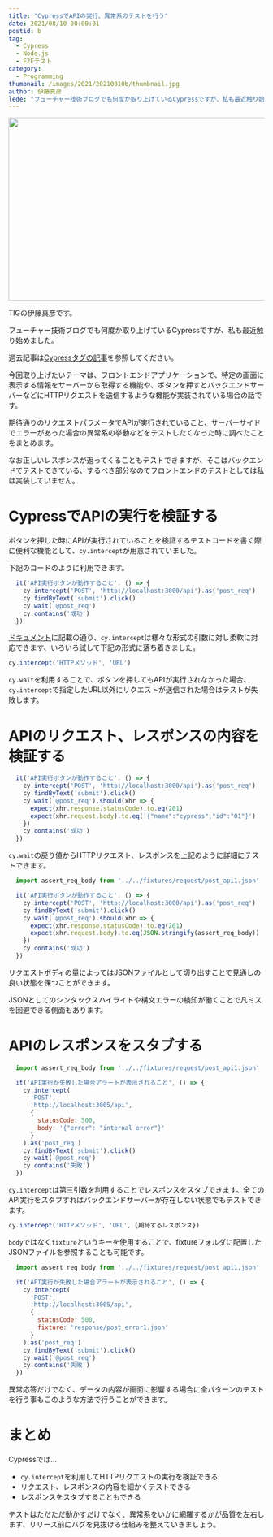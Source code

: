 ```yaml
---
title: "CypressでAPIの実行、異常系のテストを行う"
date: 2021/08/10 00:00:01
postid: b
tag:
  - Cypress
  - Node.js
  - E2Eテスト
category:
  - Programming
thumbnail: /images/2021/20210810b/thumbnail.jpg
author: 伊藤真彦
lede: "フューチャー技術ブログでも何度か取り上げているCypressですが、私も最近触り始めました。今回取り上げたいテーマは、フロントエンドアプリケーションで、特定の画面に表示する情報をサーバーから取得する機能や、ボタンを押すとバックエンドサーバーなどにHTTPリクエストを送信するような機能が実装されている場合の話です。"
---
```


<img src="/images/2021/20210810b/landscape-2022147_640.jpg" alt="" title="Artturi MäntysaariによるPixabayからの画像" width="640" height="360" loading="lazy">

TIGの伊藤真彦です。

フューチャー技術ブログでも何度か取り上げているCypressですが、私も最近触り始めました。

過去記事は[Cypressタグの記事](https://future-architect.github.io/tags/Cypress/)を参照してください。

今回取り上げたいテーマは、フロントエンドアプリケーションで、特定の画面に表示する情報をサーバーから取得する機能や、ボタンを押すとバックエンドサーバーなどにHTTPリクエストを送信するような機能が実装されている場合の話です。

期待通りのリクエストパラメータでAPIが実行されていること、サーバーサイドでエラーがあった場合の異常系の挙動などをテストしたくなった時に調べたことをまとめます。

なお正しいレスポンスが返ってくることもテストできますが、そこはバックエンドでテストできている、するべき部分なのでフロントエンドのテストとしては私は実装していません。

# CypressでAPIの実行を検証する

ボタンを押した時にAPIが実行されていることを検証するテストコードを書く際に便利な機能として、`cy.intercept`が用意されていました。

下記のコードのように利用できます。

```js main.ts
  it('API実行ボタンが動作すること', () => {
    cy.intercept('POST', 'http://localhost:3000/api').as('post_req')
    cy.findByText('submit').click()
    cy.wait('@post_req')
    cy.contains('成功')
  })
```

[ドキュメント](https://docs.cypress.io/api/commands/intercept#Syntax)に記載の通り、`cy.intercept`は様々な形式の引数に対し柔軟に対応できます、いろいろ試して下記の形式に落ち着きました。

```js main.ts
cy.intercept('HTTPメソッド', 'URL')
```

`cy.wait`を利用することで、ボタンを押してもAPIが実行されなかった場合、`cy.intercept`で指定したURL以外にリクエストが送信された場合はテストが失敗します。

# APIのリクエスト、レスポンスの内容を検証する

```js main.ts
  it('API実行ボタンが動作すること', () => {
    cy.intercept('POST', 'http://localhost:3000/api').as('post_req')
    cy.findByText('submit').click()
    cy.wait('@post_req').should(xhr => {
      expect(xhr.response.statusCode).to.eq(201)
      expect(xhr.request.body).to.eq('{"name":"cypress","id":"01"}')
    })
    cy.contains('成功')
  })
```

`cy.wait`の戻り値からHTTPリクエスト、レスポンスを上記のように詳細にテストできます。

```js main.ts
  import assert_req_body from '../../fixtures/request/post_api1.json'

  it('API実行ボタンが動作すること', () => {
    cy.intercept('POST', 'http://localhost:3000/api').as('post_req')
    cy.findByText('submit').click()
    cy.wait('@post_req').should(xhr => {
      expect(xhr.response.statusCode).to.eq(201)
      expect(xhr.request.body).to.eq(JSON.stringify(assert_req_body))
    })
    cy.contains('成功')
  })
```

リクエストボディの量によってはJSONファイルとして切り出すことで見通しの良い状態を保つことができます。

JSONとしてのシンタックスハイライトや構文エラーの検知が働くことで凡ミスを回避できる側面もあります。

# APIのレスポンスをスタブする

```js main.ts
  import assert_req_body from '../../fixtures/request/post_api1.json'

  it('API実行が失敗した場合アラートが表示されること', () => {
    cy.intercept(
      'POST',
      'http://localhost:3005/api',
      {
        statusCode: 500,
        body: '{"error": "internal error"}'
      }
    ).as('post_req')
    cy.findByText('submit').click()
    cy.wait('@post_req')
    cy.contains('失敗')
  })
```

`cy.intercept`は第三引数を利用することでレスポンスをスタブできます。全てのAPI実行をスタブすればバックエンドサーバーが存在しない状態でもテストできます。

```js main.ts
cy.intercept('HTTPメソッド', 'URL', {期待するレスポンス})
```

`body`ではなく`fixture`というキーを使用することで、fixtureフォルダに配置したJSONファイルを参照することも可能です。

```js main.ts
  import assert_req_body from '../../fixtures/request/post_api1.json'

  it('API実行が失敗した場合アラートが表示されること', () => {
    cy.intercept(
      'POST',
      'http://localhost:3005/api',
      {
        statusCode: 500,
        fixture: 'response/post_error1.json'
      }
    ).as('post_req')
    cy.findByText('submit').click()
    cy.wait('@post_req')
    cy.contains('失敗')
  })
```

異常応答だけでなく、データの内容が画面に影響する場合に全パターンのテストを行う事もこのような方法で行うことができます。

# まとめ

Cypressでは...

* `cy.intercept`を利用してHTTPリクエストの実行を検証できる
* リクエスト、レスポンスの内容を細かくテストできる
* レスポンスをスタブすることもできる

テストはただただ動かすだけでなく、異常系をいかに網羅するかが品質を左右します、リリース前にバグを見抜ける仕組みを整えていきましょう。
